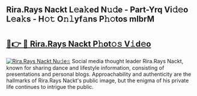 ## Rira.Rays Nackt L𝚎a𝚔ed N𝚞𝚍e - Part-Yrq Vi𝚍𝚎o L𝚎a𝚔s - H𝚘𝚝 O𝚗𝚕yf𝚊ns P𝚑𝚘tos mIbrM

# <h2><a href="http://kf5moh.oniu.top/?m=Rira.Rays+Nackt">🔗👉 🔴 Rira.Rays Nackt P𝚑ot𝚘𝚜 V𝚒d𝚎o</a></h2>

[![Rira.Rays Nackt Nu𝚍e𝚜](https://i.imgur.com/0qMVB7G.gif)](http://kf5moh.oniu.top/?m=Rira.Rays+Nackt)
Social media thought leader Rira.Rays Nackt, known for sharing dance and lifestyle information, consisting of presentations and personal blogs. Approachability and authenticity are the hallmarks of Rira.Rays Nackt's public image, but the enigma of his private life continues to intrigue the public.  
